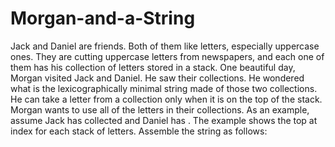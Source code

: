 # Morgan-and-a-String
Jack and Daniel are friends. Both of them like letters, especially uppercase ones. They are cutting uppercase letters from newspapers, and each one of them has his collection of letters stored in a stack.  One beautiful day, Morgan visited Jack and Daniel. He saw their collections. He wondered what is the lexicographically minimal string made of those two collections. He can take a letter from a collection only when it is on the top of the stack. Morgan wants to use all of the letters in their collections.  As an example, assume Jack has collected  and Daniel has . The example shows the top at index  for each stack of letters. Assemble the string as follows:
